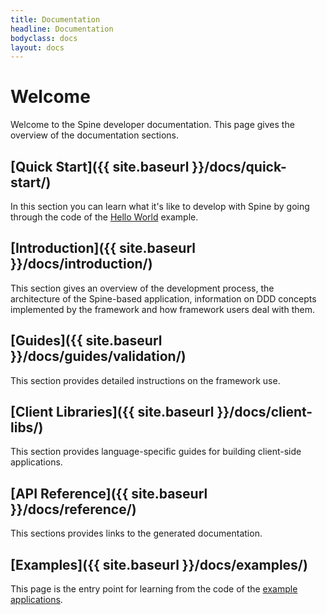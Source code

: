 ```yaml
---
title: Documentation
headline: Documentation
bodyclass: docs
layout: docs
---
```

# Welcome
<p class="lead">Welcome to the Spine developer documentation. This page gives the overview of
the documentation sections.</p>

## [Quick Start]({{ site.baseurl }}/docs/quick-start/)
In this section you can learn what it's like to develop with Spine by going through the code of
the [Hello World](https://github.com/spine-examples/hello) example.

## [Introduction]({{ site.baseurl }}/docs/introduction/)
This section gives an overview of the development process, the architecture of the Spine-based
application, information on DDD concepts implemented by the framework and how framework
users deal with them.

## [Guides]({{ site.baseurl }}/docs/guides/validation/)
This section provides detailed instructions on the framework use.

## [Client Libraries]({{ site.baseurl }}/docs/client-libs/) 
This section provides language-specific guides for building client-side applications.

## [API Reference]({{ site.baseurl }}/docs/reference/)
This sections provides links to the generated documentation.

## [Examples]({{ site.baseurl }}/docs/examples/)
This page is the entry point for learning from the code of
the [example applications](https://github.com/spine-examples/). 
